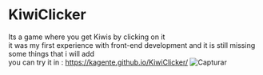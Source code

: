 # KiwiClicker
Its a game where you get Kiwis by clicking on it<br>
it was my first experience with front-end development and it is still missing some things that i will add<br>
you can try it in : https://kagente.github.io/KiwiClicker/
![Capturar](https://github.com/user-attachments/assets/d5f69ae0-c424-407b-bf3e-0ead2216da42)

